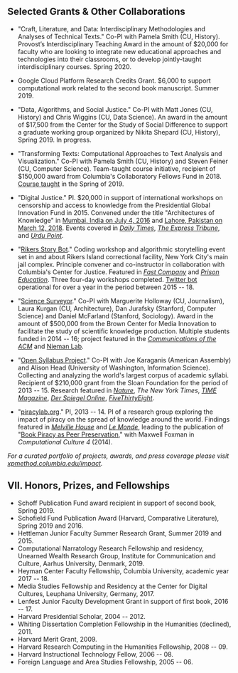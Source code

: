 ## Selected Grants & Other Collaborations

- "Craft, Literature, and Data: Interdisciplinary Methodologies and Analyses of Technical
  Texts." Co-PI with Pamela Smith (CU, History). Provost’s Interdisciplinary Teaching Award in
the amount of $20,000 for faculty who are looking to integrate new educational approaches and
technologies into their classrooms, or to develop jointly-taught interdisciplinary courses.
Spring 2020.

- Google Cloud Platform Research Credits Grant. $6,000 to support computational work related to
the second book manuscript. Summer 2019.

- "Data, Algorithms, and Social Justice." Co-PI with Matt Jones (CU, History) and Chris Wiggins
  (CU, Data Science). An award in the amount of $17,500 from the Center for the Study of Social
Difference to support a graduate working group organized by Nikita Shepard (CU, History),
Spring 2019. In progress.

- "Transforming Texts: Computational Approaches to Text Analysis and Visualization." Co-PI with
  Pamela Smith (CU, History) and Steven Feiner (CU, Computer Science). Team-taught course
initiative, recipient of $150,000 award from Columbia's Collaboratory Fellows Fund in 2018.
[Course
taught](https://docs.google.com/document/d/1bXizmvk-NwnyC8-vWQz5UsQXGsWW_Mh62x3jbdX79ZU) in the
Spring of 2019.

- "Digital Justice." PI. $20,000 in support of international workshops on censorship and access
  to knowledge from the Presidential Global Innovation Fund in 2015.  Convened under the title
"Architectures of Knowledge" in [Mumbai, India on July 4,
2016](http://xpmethod.plaintext.in/events/dissent.html) and [Lahore, Pakistan on March 12,
2018](http://xpmethod.plaintext.in/events/lahore.html). Events covered in [*Daily
Times*](https://web.archive.org/web/20180319221925/https://dailytimes.com.pk/216569/inside-punjabs-plan-to-digitise-its-past/),
[*The Express
Tribune*](https://web.archive.org/web/20180315022414/https://tribune.com.pk/story/1658149/1-preserving-assets-set-digitise-punjabs-rare-historical-archives/),
and [*Urdu
Point*](https://web.archive.org/web/20180315021822/https://www.urdupoint.com/en/technology/punjab-information-technology-board-informat-281206.html).

- "[Rikers Story Bot](http://xpmethod.plaintext.in/technologies-of-dissent/rikersbot.html)."
  Coding workshop and algorithmic storytelling event set in and about Rikers Island
correctional facility, New York City's main jail complex. Principle convener and co-instructor
in collaboration with Columbia's Center for Justice. Featured in [*Fast
Company*](https://web.archive.org/web/20151203024210/http://www.fastcompany.com/3053907/innovation-agents/how-rikers-inmates-and-columbia-students-built-a-twitter-bot-with-no-inter)
and [*Prison
Education*](https://web.archive.org/web/20151210114937/http://www.prisoneducation.com/prison-education-news//from-the-streets-to-programming-tweets).
Three four-day workshops completed. [Twitter bot](https://twitter.com/rikersbot) operational
for over a year in the period between 2015 -- 18.

- "[Science
  Surveyor](http://xpmethod.plaintext.in/literary-modeling-and-visualization-lab/surveyor.html)."
Co-PI with Marguerite Holloway (CU, Journalism), Laura Kurgan (CU, Architecture), Dan Jurafsky
(Stanford, Computer Science) and Daniel McFarland (Stanford, Sociology). Award in the amount of
$500,000 from the Brown Center for Media Innovation to facilitate the study of scientific
knowledge production. Multiple students funded in 2014 -- 16; project featured in the
[*Communications of the
ACM*](https://web.archive.org/web/20161130071305/http://cacm.acm.org:80/magazines/2015/5/186011-putting-the-data-science-into-journalism/abstract)
and [Nieman
Lab](https://web.archive.org/web/20161204232752/http://www.niemanlab.org/2015/10/a-group-of-researchers-is-trying-to-help-science-journalists-parse-academic-articles-on-deadline/).

- "[Open Syllabus
  Project](http://xpmethod.plaintext.in/knowledge-design-studio/open-syllabus-project.html)."
Co-PI with Joe Karaganis (American Assembly) and Alison Head (University of Washington,
Information Science). Collecting and analyzing the world's largest corpus of academic syllabi.
Recipient of $210,000 grant from the Sloan Foundation for the period of 2013 -- 15. Research
featured in
[*Nature*](https://web.archive.org/web/20190319032021/http://www.nature.com/news/mining-the-secrets-of-college-syllabuses-1.20905),
*The New York Times*, [*TIME
Magazine*](http://web.archive.org/web/20160320180619/http://time.com/4234719/college-textbooks-female-writers/),
[*Der Spiegel
Online*](http://web.archive.org/web/20160320181648/http://www.spiegel.de/unispiegel/studium/aristoteles-bis-marx-diese-zehn-buecher-muessen-studenten-in-harvard-lesen-a-1074279.html),
[*FiveThirtyEight*](http://web.archive.org/web/20160320182627/http://fivethirtyeight.com/features/to-kill-a-mockingbird-author-harper-lee-dies/).

- "[piracylab.org](http://xpmethod.plaintext.in/knowledge-design-studio/piracyLab.html)." PI,
  2013 -- 14. PI of a research group exploring the impact of piracy on the spread of knowledge
around the world.  Findings featured in [*Melville
House*](https://web.archive.org/web/20190319032506/https://www.mhpbooks.com/piracy-lab-study-investigates-e-book-piracy/)
and [*Le
Monde*](https://raw.githubusercontent.com/xpmethod/xpmethod.github.io/master/public/images/lemonde1.png),
leading to the publication of "[Book Piracy as Peer
Preservation](http://computationalculture.net/article/book-piracy-as-peer-preservation)," with
Maxwell Foxman in *Computational Culture 4* (2014).

*For a curated portfolio of projects, awards, and press coverage please visit
[xpmethod.columbia.edu/impact](https://xpmethod.columbia.edu/impact.html).*

## VII. Honors, Prizes, and Fellowships

- Schoff Publication Fund award recipient in support of second book, Spring 2019.
- Schofield Fund Publication Award (Harvard, Comparative Literature), Spring 2019 and 2016.
- Hettleman Junior Faculty Summer Research Grant, Summer 2019 and 2015.
- Computational Narratology Research Fellowship and residency, Unearned Wealth Research Group,
  Institute for Communication and Culture, Aarhus University, Denmark, 2019.
- Heyman Center Faculty Fellowship, Columbia University, academic year 2017 -- 18.
- Media Studies Fellowship and Residency at the Center for Digital Cultures, Leuphana
  University, Germany, 2017.
- Lenfest Junior Faculty Development Grant in support of first book, 2016 -- 17.
- Harvard Presidential Scholar, 2004 -- 2012.
- Whiting Dissertation Completion Fellowship in the Humanities (declined), 2011.
- Harvard Merit Grant, 2009.
- Harvard Research Computing in the Humanities Fellowship, 2008 -- 09.
- Harvard Instructional Technology Fellow, 2006 -- 08.
- Foreign Language and Area Studies Fellowship, 2005 -- 06.

